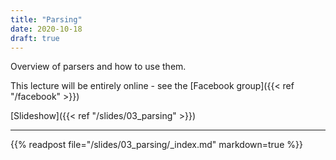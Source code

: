 ```yaml
---
title: "Parsing"
date: 2020-10-18
draft: true
---
```


Overview of parsers and how to use them.

This lecture will be entirely online - see the [Facebook group]({{< ref "/facebook" >}})

<!--more-->

[Slideshow]({{< ref "/slides/03_parsing" >}})

---

{{% readpost file="/slides/03_parsing/_index.md" markdown=true %}}
